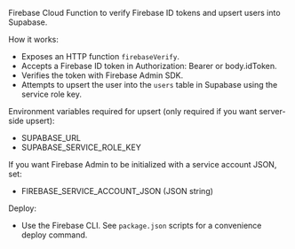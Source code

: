 Firebase Cloud Function to verify Firebase ID tokens and upsert users into Supabase.

How it works:
- Exposes an HTTP function `firebaseVerify`.
- Accepts a Firebase ID token in Authorization: Bearer <token> or body.idToken.
- Verifies the token with Firebase Admin SDK.
- Attempts to upsert the user into the `users` table in Supabase using the service role key.

Environment variables required for upsert (only required if you want server-side upsert):
- SUPABASE_URL
- SUPABASE_SERVICE_ROLE_KEY

If you want Firebase Admin to be initialized with a service account JSON, set:
- FIREBASE_SERVICE_ACCOUNT_JSON (JSON string)

Deploy:
- Use the Firebase CLI. See `package.json` scripts for a convenience deploy command.
